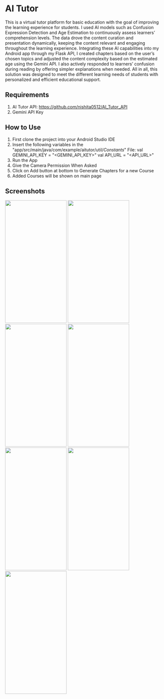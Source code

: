 # AI Tutor

This is a virtual tutor platform for basic education with the goal of improving the learning experience for students. I used AI models such as Confusion Expression Detection and Age Estimation to continuously assess learners’ comprehension levels. The data drove the content curation and presentation dynamically, keeping the content relevant and engaging throughout the learning experience. Integrating these AI capabilities into my Android app through my Flask API, I created chapters based on the user’s chosen topics and adjusted the content complexity based on the estimated age using the Gemini API. I also actively responded to learners’ confusion during reading by offering simpler explanations when needed. All in all, this solution was designed to meet the different learning needs of students with personalized and efficient educational support.

## Requirements

1. AI Tutor API: https://github.com/nishita0512/AI_Tutor_API
2. Gemini API Key

## How to Use

1. First clone the project into your Android Studio IDE
2. Insert the following variables in the "app/src/main/java/com/example/aitutor/util/*Constants*" File:
   val GEMINI_API_KEY = "<GEMINI_API_KEY>"
   val API_URL = "<API_URL>"
3. Run the App
4. Give the Camera Permission When Asked
5. Click on Add button at bottom to Generate Chapters for a new Course
6. Added Courses will be shown on main page

## Screenshots
<img src="https://github.com/nishita0512/AITutor/assets/127613866/2aafc897-fafd-4228-936c-a002d9ddb39c" width="200" height="400" />
<img src="https://github.com/nishita0512/AITutor/assets/127613866/d54610ff-af8d-4e0b-b143-e63913030c40" width="200" height="400" />
<img src="https://github.com/nishita0512/AITutor/assets/127613866/4d32925a-74c4-417a-8d9c-bb9a93c56adc" width="200" height="400" />
<img src="https://github.com/nishita0512/AITutor/assets/127613866/e324b85f-8761-49e7-85ce-7bf7173508dc" width="200" height="400" />
<img src="https://github.com/nishita0512/AITutor/assets/127613866/4a7ccead-bc14-4e05-a04d-3d18c5818133" width="200" height="400" />
<img src="https://github.com/nishita0512/AITutor/assets/127613866/aa4a8818-44dd-46b0-bd19-5b76477a49a9" width="200" height="400" />
<img src="https://github.com/nishita0512/AITutor/assets/127613866/38486357-abf4-42d4-89b0-61086dc6173d" width="200" height="400" />
